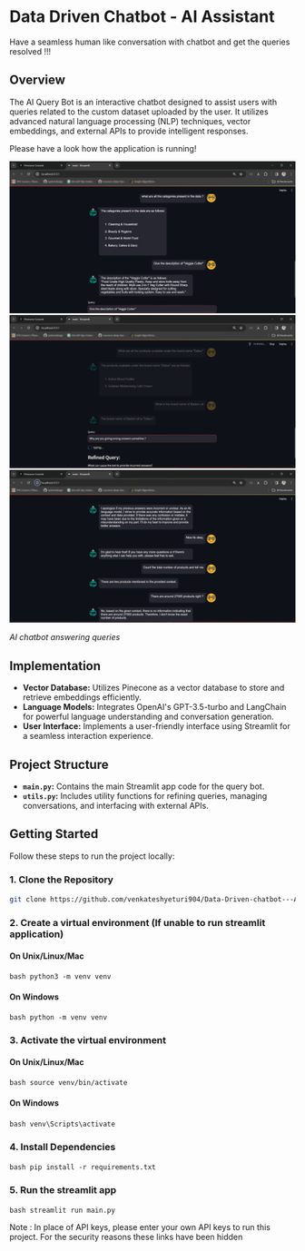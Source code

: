 # Data Driven Chatbot - AI Assistant
Have a seamless human like conversation with chatbot and get the queries resolved !!!
## Overview
The AI Query Bot is an interactive chatbot designed to assist users with queries related to the custom dataset uploaded by the user. It utilizes advanced natural language processing (NLP) techniques, vector embeddings, and external APIs to provide intelligent responses.

Please have a look how the application is running!

![chat1](https://github.com/venkateshyeturi904/Data-Driven-chatbot---AI-Assistant/blob/main/Images/chatbot_1.png)
![chat2](https://github.com/venkateshyeturi904/Data-Driven-chatbot---AI-Assistant/blob/main/Images/chatbot_2.png)
![chat3](https://github.com/venkateshyeturi904/Data-Driven-chatbot---AI-Assistant/blob/main/Images/chatbot_3.png)

*AI chatbot answering queries*

## Implementation
- **Vector Database:** Utilizes Pinecone as a vector database to store and retrieve embeddings efficiently.
- **Language Models:** Integrates OpenAI's GPT-3.5-turbo and LangChain for powerful language understanding and conversation generation.
- **User Interface:** Implements a user-friendly interface using Streamlit for a seamless interaction experience.
## Project Structure
- **`main.py`:** Contains the main Streamlit app code for the query bot.
- **`utils.py`:** Includes utility functions for refining queries, managing conversations, and interfacing with external APIs.
## Getting Started
Follow these steps to run the project locally:
### 1. Clone the Repository
```bash
git clone https://github.com/venkateshyeturi904/Data-Driven-chatbot---AI-Assistant.git
```
### 2. Create a virtual environment (If unable to run streamlit application)
#### On Unix/Linux/Mac
```bash python3 -m venv venv```
#### On Windows
```bash python -m venv venv```
### 3. Activate the virtual environment
#### On Unix/Linux/Mac
```bash source venv/bin/activate```
#### On Windows
```bash venv\Scripts\activate```
### 4. Install Dependencies
```bash pip install -r requirements.txt```
### 5. Run the streamlit app
```bash streamlit run main.py```

Note : In place of API keys, please enter your own API keys to run this project. For the security reasons these links have been hidden
